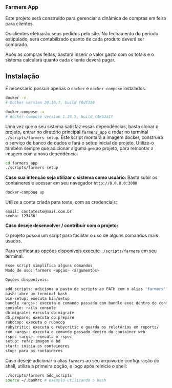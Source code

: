 ### Farmers App

Este projeto será construído para gerenciar a dinâmica de compras em feira para
clientes.

Os clientes efetuarão seus pedidos pelo site. No fechamento do período estipulado,
será contabilizado quanto de cada produto deverá ser comprado.

Após as compras feitas, bastará inserir o valor gasto com os totais e o sistema
calculará quanto cada cliente deverá pagar.

## Instalação

É necessário possuir apenas o `docker` e `docker-compose` instalados.
```bash
docker -v
# Docker version 20.10.7, build f0df350

docker-compose -v
# docker-compose version 1.28.5, build c4eb3a1f
```
Uma vez que o seu sistema satisfaz essas dependências, basta clonar o projeto,
entrar no diretório principal `farmers_app` e rodar no terminal
`./scripts/farmers setup`.
Este script montará a imagem docker, construirá o serviço de banco de dados e
fará o setup inicial do projeto. Utilize-o também sempre que adicionar alguma `gem`
ao projeto, para remontar a imagem com a nova dependência.

```bash
cd farmers_app
./scripts/farmers setup
```

**Caso sua intenção seja utilizar o sistema como usuário:**
Basta subir os containeres e acessar em seu navegador `http://0.0.0.0:3000`
```bash
docker-compose up
```
Utilize a conta criada para teste, com as credenciais:
```
email: contateste@mail.com.br
senha: 123456
```

**Caso deseje desenvolver / contribuir com o projeto:**

O projeto possui um script para facilitar o uso de alguns comandos mais usados.

Para verificar as opções disponíveis execute `./scripts/farmers` em seu terminal.
```bash
Esse script simplifica alguns comandos
Modo de uso: farmers <opção> <argumentos>

Opções disponíveis:

add_scripts: adiciona a pasta de scripts ao PATH com o alias 'farmers'
bash: abre um terminal bash
bin-setup: executa bin/setup
bundle <args>: executa o comando passado com bundle exec dentro do container
console: rails console
db:migrate: executa db:migrate
db:prepare: executa db:prepare
rubocop: executa o rubocop
rubycritic: executa o rubycritic e guarda os relatórios em reports/
run <args>: executa o comando passado dentro do container web
rspec <args>: executa o rspec
setup: refaz imagem e bd
start: inicia os containeres
stop: para os containeres
```

Caso deseje adicionar o alias `farmers` ao seu arquivo de configuração do shell,
utilize a primeira opção, e logo após reinicie o shell:

```bash
./scripts/farmers add_scripts
source ~/.bashrc # exemplo utilizando o bash
```
